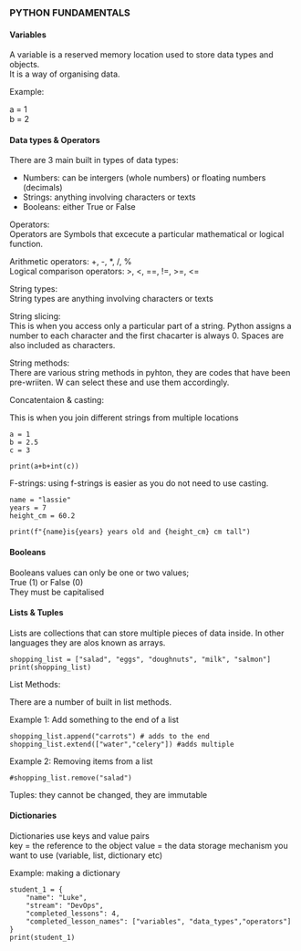 
### PYTHON FUNDAMENTALS 

#### Variables 

A variable is a reserved memory location used to store data types and objects.<br>
It is a way of organising data.

Example:

a = 1 <br>
b = 2
#### Data types & Operators

There are 3 main built in types of data types:<br>
- Numbers: can be intergers (whole numbers) or floating numbers (decimals)
- Strings: anything involving characters or texts
- Booleans: either True or False

Operators: <br>
Operators are Symbols that excecute a particular mathematical or logical function.

Arithmetic operators: +, -, *, /, % <br>
Logical comparison operators: >, <, ==, !=, >=, <=

String types: <br>
String types are anything involving characters or texts 

String slicing: <br>
This is when you access only a particular part of a string. Python assigns a number to each character and the first chacarter is always 0. Spaces are also included as characters. <br>

String methods:
<br>
There are various string methods in pyhton, they are codes that have been pre-wriiten. W can select these and use them accordingly. 

Concatentaion & casting:<br>

This is when you join different strings from multiple locations 

```
a = 1
b = 2.5
c = 3

print(a+b+int(c)) 
```
F-strings: using f-strings is easier as you do not need to use casting.

```
name = "lassie"
years = 7
height_cm = 60.2

print(f"{name}is{years} years old and {height_cm} cm tall")
```
#### Booleans

Booleans values can only be one or two values; <br>
True (1) or False (0) <br>
They must be capitalised

#### Lists & Tuples

Lists are collections that can store multiple pieces of data inside. In other languages they are alos known as arrays. 
```
shopping_list = ["salad", "eggs", "doughnuts", "milk", "salmon"]
print(shopping_list)
```

List Methods: <br>

There are a number of built in list methods. 

Example 1: Add something to the end of a list 
```
shopping_list.append("carrots") # adds to the end
shopping_list.extend(["water","celery"]) #adds multiple

```

Example 2: Removing items from a list
```
#shopping_list.remove("salad") 
```

Tuples: they cannot be changed, they are immutable

#### Dictionaries

Dictionaries use keys and value pairs <br>
key = the reference to the object
value = the data storage mechanism you want to use (variable, list, dictionary etc)

Example: making a dictionary

```
student_1 = {
    "name": "Luke",
    "stream": "DevOps",
    "completed_lessons": 4,
    "completed_lesson_names": ["variables", "data_types","operators"]
}
print(student_1)
```